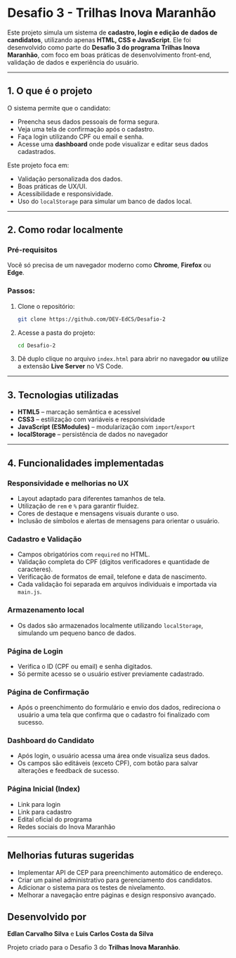 # Desafio 3 - Trilhas Inova Maranhão

Este projeto simula um sistema de **cadastro, login e edição de dados de candidatos**, utilizando apenas **HTML, CSS e JavaScript**. Ele foi desenvolvido como parte do **Desafio 3 do programa Trilhas Inova Maranhão**, com foco em boas práticas de desenvolvimento front-end, validação de dados e experiência do usuário.

---

## 1. O que é o projeto

O sistema permite que o candidato:

- Preencha seus dados pessoais de forma segura.
- Veja uma tela de confirmação após o cadastro.
- Faça login utilizando CPF ou email e senha.
- Acesse uma **dashboard** onde pode visualizar e editar seus dados cadastrados.

Este projeto foca em:

- Validação personalizada dos dados.
- Boas práticas de UX/UI.
- Acessibilidade e responsividade.
- Uso do `localStorage` para simular um banco de dados local.

---

## 2. Como rodar localmente

### Pré-requisitos

Você só precisa de um navegador moderno como **Chrome**, **Firefox** ou **Edge**.

### Passos:

1. Clone o repositório:
   ```bash
   git clone https://github.com/DEV-EdCS/Desafio-2

2. Acesse a pasta do projeto:
   ```bash
   cd Desafio-2

3. Dê duplo clique no arquivo `index.html` para abrir no navegador **ou** utilize a extensão **Live Server** no VS Code.

---

## 3. Tecnologias utilizadas

- **HTML5** – marcação semântica e acessível
- **CSS3** – estilização com variáveis e responsividade
- **JavaScript (ESModules)** – modularização com `import`/`export`
- **localStorage** – persistência de dados no navegador

---

## 4. Funcionalidades implementadas

### Responsividade e melhorias no UX

- Layout adaptado para diferentes tamanhos de tela.
- Utilização de `rem` e `%` para garantir fluidez.
- Cores de destaque e mensagens visuais durante o uso.
- Inclusão de símbolos e alertas de mensagens para orientar o usuário.

### Cadastro e Validação

- Campos obrigatórios com `required` no HTML.
- Validação completa do CPF (dígitos verificadores e quantidade de caracteres).
- Verificação de formatos de email, telefone e data de nascimento.
- Cada validação foi separada em arquivos individuais e importada via `main.js`.

### Armazenamento local

- Os dados são armazenados localmente utilizando `localStorage`, simulando um pequeno banco de dados.

### Página de Login

- Verifica o ID (CPF ou email) e senha digitados.
- Só permite acesso se o usuário estiver previamente cadastrado.

### Página de Confirmação

- Após o preenchimento do formulário e envio dos dados, redireciona o usuário a uma tela que confirma que o cadastro foi finalizado com sucesso.

### Dashboard do Candidato

- Após login, o usuário acessa uma área onde visualiza seus dados.
- Os campos são editáveis (exceto CPF), com botão para salvar alterações e feedback de sucesso.

### Página Inicial (Index)

- Link para login
- Link para cadastro
- Edital oficial do programa
- Redes sociais do Inova Maranhão

---

## Melhorias futuras sugeridas

- Implementar API de CEP para preenchimento automático de endereço.
- Criar um painel administrativo para gerenciamento dos candidatos.
- Adicionar o sistema para os testes de nivelamento.
- Melhorar a navegação entre páginas e design responsivo avançado.

## Desenvolvido por

**Edlan Carvalho Silva** e **Luis Carlos Costa da Silva**

Projeto criado para o Desafio 3 do **Trilhas Inova Maranhão**.
